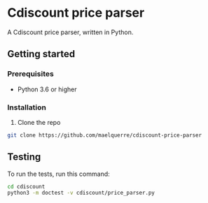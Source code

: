 # Cdiscount price parser

A Cdiscount price parser, written in Python.

## Getting started

### Prerequisites

- Python 3.6 or higher

### Installation

1. Clone the repo
```sh
git clone https://github.com/maelquerre/cdiscount-price-parser
```


## Testing

To run the tests, run this command:
```sh
cd cdiscount
python3 -m doctest -v cdiscount/price_parser.py
```
